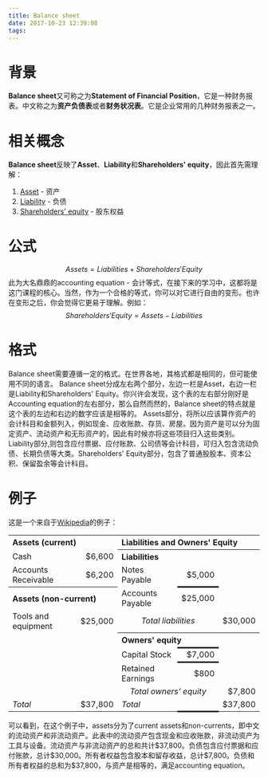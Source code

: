 ```yaml
---
title: Balance sheet
date: 2017-10-23 12:39:08
tags:
---
```

# 背景
**Balance sheet**又可称之为**Statement of Financial Position**，它是一种财务报表。中文称之为**资产负债表**或者**财务状况表**。它是企业常用的几种财务报表之一。

# 相关概念
**Balance sheet**反映了**Asset**、**Liability**和**Shareholders' equity**，因此首先需理解：
1. [Asset](http://nicholaslu.github.io/2017/10/23/Asset/) - 资产
2. [Liability](http://nicholaslu.github.io/2017/10/23/Liability/) - 负债
3. [Shareholders' equity](http://nicholaslu.github.io/2017/10/23/Shareholders-equity/) - 股东权益

# 公式
$$ Assets = Liabilities + Shareholders' Equity $$
此为大名鼎鼎的accounting equation - 会计等式，在接下来的学习中，这都将是这门课程的核心。当然，作为一个合格的等式，你可以对它进行自由的变形。也许在变形之后，你会觉得它更易于理解。例如：
$$ Shareholders' Equity = Assets - Liabilities $$


<!-- ![VIEW](https://elhymq.bn1304.livefilestore.com/y4mlW3Q-RcdcIuZCX65IJjEsMJdn9JX_uUyyiWpgMEKg9zXpHnGqfMwX_AdZu90Y4BGaT5FzB2odX4oS9y-sQ77Gliw6GyO-sMYlqB56U7HEYIN88qFdQD9rLZwCWz1QHuEb6hKRYgDKO1Q1VdiCvjGd-_ljvdZ2xtz4v-r1gV0649mFHbr4YQIy1FXF2kEYxIML6h-yADafSz_2oayCQ7E0Q?width=1200&height=675&cropmode=none) -->

# 格式
Balance sheet需要遵循一定的格式。在世界各地，其格式都是相同的，但可能使用不同的语言。
Balance sheet分成左右两个部分，左边一栏是Asset，右边一栏是Liability和Shareholders' Equity。你兴许会发现，这个表的左右部分刚好是Accounting equation的左右部分，那么自然而然的，Balance sheet的特点就是这个表的左边和右边的数字应该是相等的。
Assets部分，将所以应该算作资产的会计科目和金额列入，例如现金、应收账款、存货、房屋。因为资产是可以分为固定资产、流动资产和无形资产的，因此有时候亦将这些项目归入这些类别。
Liability部分,则包含应付票据、应付账款、公司债等会计科目，可归入包含流动负债、长期负债等大类。Shareholders' Equity部分，包含了普通股股本、资本公积、保留盈余等会计科目。

# 例子
这是一个来自于[Wikipedia](https://en.wikipedia.org/wiki/Balance_sheet)的例子：

<table>
<tr>
<th colspan="2" style="text-align: left">Assets (current)</th>
<th colspan="3" style="text-align: left">Liabilities and Owners' Equity</th>
</tr>
<tr>
<td style="border-right-style: none">Cash</td>
<td style="text-align:right; border-left-style:none;">$6,600</td>
<th colspan="3" style="text-align: left">Liabilities</th>
</tr>
<tr>
<td style="border-right-style: none">Accounts Receivable</td>
<td style="text-align:right; border-left-style:none;">$6,200</td>
<td style="border-right-style: none">Notes Payable</td>
<td style="text-align:right; border-style: none none solid none;">$5,000</td>
<td style="border-left-style: none"></td>
</tr>
<tr>
<th colspan="2" style="text-align: left">Assets (non-current)</th>
<td colspan="1" style="border-right-style: none">Accounts Payable</td>
<td style="text-align:right; border-style: none;"> $25,000</td>
<td style="border-left-style: none"></td>

</tr>
<tr>
<td style="border-right-style: none">Tools and equipment</td>
<td style="text-align:right; border-left-style:none;">$25,000</td>
<td colspan="2" style="text-align:center; border-right-style:none;"><i>Total liabilities</i></td>
<td style="text-align:right; border-left-style:none;">$30,000</td>
</tr>
<tr>
<td colspan="2"></td>
<th colspan="3" style="text-align: left">Owners' equity</th>
</tr>
<tr>
<td colspan="2"></td>
<td style="border-right-style: none">Capital Stock</td>
<td style="text-align:right; border-style:solid none;">$7,000</td>
<td style="border-left-style: none"></td>
</tr>
<tr>
<td colspan="2"></td>
<td style="border-right-style: none">Retained Earnings</td>
<td style="text-align:right; border-style:none;">$800</td>
<td style="border-left-style: none"></td>
</tr>
<tr>
<td colspan="2"></td>
<td colspan="2" style="text-align:center; border-right-style:none;"><i>Total owners' equity</i></td>
<td style="text-align:right; border-left-style:none;">$7,800</td>
</tr>
<tr>
<td style="border-right-style: none"><i>Total</i></td>
<td style="text-align:right; border-left-style:none;">$37,800</td>
<td style="border-right-style: none"><i>Total</i></td>
<td style="border-style: none none solid none"></td>
<td style="text-align:right; border-left-style:none;">$37,800</td>
</tr>
</table>

可以看到，在这个例子中，assets分为了current assets和non-currents，即中文的流动资产和非流动资产。此表中的流动资产包含现金和应收账款，非流动资产为工具与设备。流动资产与非流动资产的总和共计\$37,800。负债包含应付票据和应付账款，总计\$30,000。所有者权益包含股本和留存收益，总计\$7,800。负债和所有者权益的总和为\$37,800，与资产是相等的，满足accounting equation。